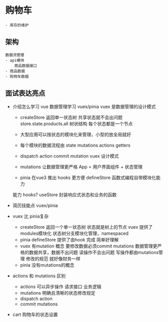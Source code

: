 # 购物车
    - 库存的维护
## 架构

    数据流管理
    - api模块
        商品数据接口
    - 商品数据
    - 购物车数据


## 面试表达亮点
- 介绍怎么学习
    vue 数据管理学习 vuex/pinia
    vuex 是数据管理的设计模式
    - createStore 返回单一状态树 共享状态就不会出问题
        store.state.products.all 树状结构 每个状态都是一个节点

    - 大型应用可以按状态的模块化来管理，小型的放全局就好
    - 每个模块的数据流程由 state mutations actions getters
    - dispatch action commit mutation vuex 设计模式
    - mutations 让数据管理更严格 App = 用户界面组件 + 状态管理
    - pinia 在vue3 推出 hooks 更方便 defineStore 函数式编程自带模块化能力

    能力 hooks? useStore 封装响应式状态和业务的函数

- 简历技能点 vuex/pinia
- vuex 比 pinia复杂
    - createStore 返回一个单一状态树 状态就是树上的节点
        vuex 提供了modules模块化 状态树分支模块化管理，namespaced
    - pinia defineStore 提供了由hook 完成 简单好理解
    - vuex 有mutation 概念 要修改数据必须commit mutations 数据管理更严格的数据共享，数据不出问题 读操作不会出问题 写操作都由mutations管理
    修改的规范 就好像财务一样
    - pinia   没有mutations的概念

- actions 和 mutations 区别
    - actions 可以异步操作 请求接口 业务逻辑
    - mutations 明确且清晰的状态修改规定
    - dispatch action
    - commit mutations


- cart 购物车的状态设置
